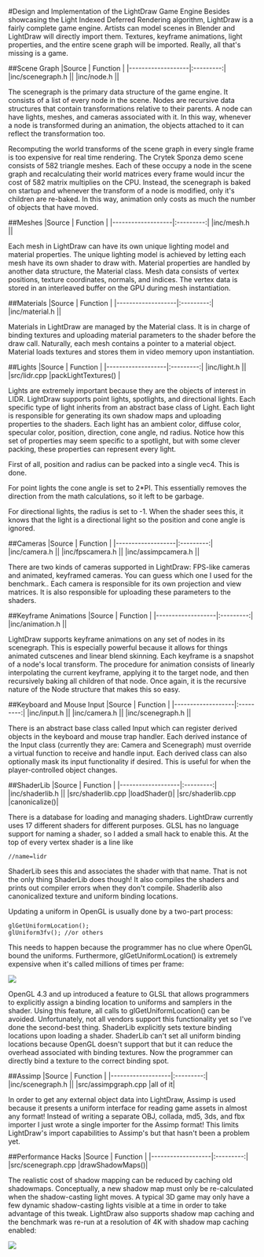 #Design and Implementation of the LightDraw Game Engine
Besides showcasing the Light Indexed Deferred Rendering algorithm,
LightDraw is a fairly complete game engine. Artists can model scenes in
Blender and LightDraw will directly import them. Textures,
keyframe animations, light properties, and the entire scene graph will
be imported. Really, all that's missing is a game.


##Scene Graph
|Source             | Function  |
|-------------------|:---------:|
|inc/scenegraph.h ||
|inc/node.h ||


The scenegraph is the primary data structure of the game engine. It
consists of a list of every node in the scene. Nodes are recursive data
structures that contain transformations relative to their parents. A
node can have lights, meshes, and cameras associated with it. In this
way, whenever a node is transformed during an animation, the objects attached to it can
reflect the transformation too.


Recomputing the world transforms of the scene graph in every single
frame is too expensive for real time rendering. The Crytek Sponza demo
scene consists of 582 triangle meshes. Each of these occupy a node in
the scene graph and recalculating their world matrices every frame would
incur the cost of 582 matrix multiplies on the CPU. Instead, the
scenegraph is baked on startup and whenever the transform of a node is
modified, only it's children are re-baked. In this way, animation only
costs as much the number of objects that have moved.


##Meshes
|Source             | Function  |
|-------------------|:---------:|
|inc/mesh.h ||


Each mesh in LightDraw can have its own unique lighting model and
material properties. The unique lighting model is achieved by letting
each mesh have its own shader to draw with. Material properties are
handled by another data structure, the Material class. Mesh data
consists of vertex positions, texture coordinates, normals, and indices.
The vertex data is stored in an interleaved buffer on the GPU during
mesh instantiation.


##Materials
|Source             | Function  |
|-------------------|:---------:|
|inc/material.h ||


Materials in LightDraw are managed by the Material class. It is in
charge of binding textures and uploading material parameters to the
shader before the draw call. Naturally, each mesh contains a pointer to
a material object. Material loads textures and stores them in video
memory upon instantiation.


##Lights
|Source             | Function  |
|-------------------|:---------:|
|inc/light.h ||
|src/lidr.cpp                  |packLightTextures()      |


Lights are extremely important because they are the objects of interest
in LIDR. LightDraw supports point lights, spotlights, and directional
lights. Each specific type of light inherits from an abstract base class
of Light. Each light is responsible for generating its own shadow maps
and uploading properties to the shaders. Each light has an ambient
color, diffuse color, specular color, position, direction, cone angle,
nd radius. Notice how this set of properties may seem specific to a
spotlight, but with some clever packing, these properties can represent
every light.


First of all, position and radius can be packed into a single vec4. This
is done.


For point lights the cone angle is set to 2\*PI. This essentially
removes the direction from the math calculations, so it left to be
garbage.


For directional lights, the radius is set to -1. When the shader sees
this, it knows that the light is a directional light so the position and
cone angle is ignored.


##Cameras
|Source             | Function  |
|-------------------|:---------:|
|inc/camera.h ||
|inc/fpscamera.h ||
|inc/assimpcamera.h ||


There are two kinds of cameras supported in LightDraw: FPS-like cameras
and animated, keyframed cameras. You can guess which one I used for the
benchmark.. Each camera is responsible for its own projection and view
matrices. It is also responsible for uploading these parameters to the
shaders.


##Keyframe Animations
|Source             | Function  |
|-------------------|:---------:|
|inc/animation.h ||


LightDraw supports keyframe animations on any set of nodes in its
scenegraph. This is especially powerful because it allows for things
animated cutscenes and linear blend skinning. Each keyframe is a
snapshot of a node's local transform. The procedure for animation
consists of linearly interpolating the current keyframe, applying it to
the target node, and then recursively baking all children of that node.
Once again, it is the recursive nature of the Node structure that makes
this so easy.


##Keyboard and Mouse Input
|Source             | Function  |
|-------------------|:---------:|
|inc/input.h ||
|inc/camera.h ||
|inc/scenegraph.h ||


There is an abstract base class called Input which can register derived
objects in the keyboard and mouse trap handler. Each derived instance of the
Input class (currently they are: Camera and Scenegraph) must override a
virtual function to receive and handle input. Each derived class can
also optionally mask its input functionality if desired. This is useful
for when the player-controlled object changes.


##ShaderLib
|Source             | Function  |
|-------------------|:---------:|
|inc/shaderlib.h ||
|src/shaderlib.cpp |loadShader()|
|src/shaderlib.cpp |canonicalize()|


There is a database for loading and managing shaders. LightDraw
currently uses 17 different shaders for different purposes. GLSL has no
language support for naming a shader, so I added a small hack to enable
this. At the top of every vertex shader is a line like
````
//name=lidr
````
ShaderLib sees this and associates the shader with that name. That is
not the only thing ShaderLib does though! It also compiles the shaders
and prints out compiler errors when they don't compile. Shaderlib also
canonicalized texture and uniform binding locations.


Updating a uniform in OpenGL is usually done by a two-part process:
````
glGetUniformLocation();
glUniform3fv(); //or others
````
This needs to happen because the programmer has no clue where OpenGL
bound the uniforms. Furthermore, glGetUniformLocation() is extremely
expensive when it's called millions of times per frame:


<img src="https://github.com/ycoroneos/LightDraw/blob/condensed/paper/call_stats.png">


OpenGL 4.3 and up introduced a feature to GLSL that allows programmers
to explicitly assign a binding location to uniforms and samplers in the
shader. Using this feature, all calls to glGetUniformLocation() can be avoided.
Unfortunately, not all vendors support this functionality yet so I've
done the second-best thing. ShaderLib explicitly sets texture binding
locations upon loading a shader. ShaderLib can't set all uniform binding
locations because OpenGL doesn't support that but it can reduce the
overhead associated with binding textures. Now the programmer can
directly bind a texture to the correct binding spot.


##Assimp
|Source             | Function  |
|-------------------|:---------:|
|inc/scenegraph.h ||
|src/assimpgraph.cpp |all of it|


In order to get any external object data into LightDraw, Assimp is used
because it presents a uniform interface for reading game assets in
almost any format! Instead of writing a separate OBJ, collada, md5, 3ds,
and fbx importer I just wrote a single importer for the Assimp format!
This limits LightDraw's import capabilities to Assimp's but that hasn't
been a problem yet.


##Performance Hacks
|Source             | Function  |
|-------------------|:---------:|
|src/scenegraph.cpp |drawShadowMaps()|


The realistic cost of shadow mapping can be reduced by caching old
shadowmaps. Conceptually, a new shadow map must only be re-calculated
when the shadow-casting light moves. A typical 3D game may only have a
few dynamic shadow-casting lights visible at a time in order to take
advantage of this tweak. LightDraw also supports shadow map caching and
the benchmark was re-run at a resolution of 4K with shadow map caching
enabled:


<img src="https://github.com/ycoroneos/LightDraw/blob/condensed/paper/shadowcache_3840x2160.png">





